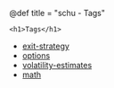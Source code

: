 @def title = "schu - Tags"

~~~
<h1>Tags</h1>
~~~

- [exit-strategy](tag/exit-strategy)
- [options](tag/options)
- [volatility-estimates](tag/volatility-estimates)
- [math](tag/math)

